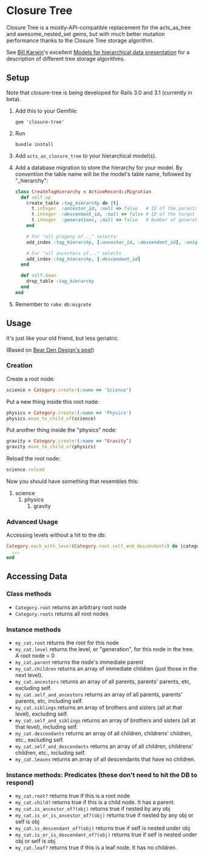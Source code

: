 Closure Tree
============

Closure Tree is a mostly-API-compatible replacement for the
acts_as_tree and awesome_nested_set gems, but with much better
mutation performance thanks to the Closure Tree storage algorithm.

See [Bill Karwin](http://karwin.blogspot.com/)'s excellent 
[Models for hierarchical data presentation](http://www.slideshare.net/billkarwin/models-for-hierarchical-data)
for a description of different tree storage algorithms.

## Setup

Note that closure-tree is being developed for Rails 3.0 and 3.1 (currently in beta).

1.  Add this to your Gemfile:

        gem 'closure-tree'

2.  Run

        bundle install

3.  Add ```acts_as_closure_tree``` to your hierarchical model(s).

4.  Add a database migration to store the hierarchy for your model. By
    convention the table name will be the model's table name, followed by
    "_hierarchy":

    ```ruby
    class CreateTagHierarchy < ActiveRecord::Migration
      def self.up
        create_table :tag_hierarchy do |t|
          t.integer  :ancestor_id, :null => false   # ID of the parent/grandparent/great-grandparent/... tag
          t.integer  :descendant_id, :null => false # ID of the target tag
          t.integer  :generations, :null => false   # Number of generations between the ancestor and the descendant. Parent/child = 1, for example.
        end

        # For "all progeny of..." selects:
        add_index :tag_hierarchy, [:ancestor_id, :descendant_id], :unique => true

        # For "all ancestors of..." selects
        add_index :tag_hierarchy, [:descendant_id]
      end

      def self.down
        drop_table :tag_hierarchy
      end
    end
    ```

5.  Remember to ```rake db:migrate```


## Usage

It's just like your old friend, but less geriatric.

(Based on [Bear Den Design's post](http://beardendesigns.com/blogs/permalink/56))

### Creation

Create a root node:

```ruby
science = Category.create!(:name => 'Science')
```

Put a new thing inside this root node:

```ruby
physics = Category.create!(:name => 'Physics')
physics.move_to_child_of(science)
```

Put another thing inside the "physics" node:

```ruby
gravity = Category.create!(:name => ‘Gravity’)
gravity.move_to_child_of(physics)
```

Reload the root node:

```ruby
science.reload
```

Now you should have something that resembles this:

1.  science
    1.  physics
        1. gravity


### Advanced Usage

Accessing levels without a hit to the db:

```ruby
Category.each_with_level(Category.root.self_and_descendants) do |category, level|
  ...
end
```

## Accessing Data

### Class methods

* ```Category.root``` returns an arbitrary root node
* ```Category.roots``` returns all root nodes

### Instance methods

* ```my_cat.root``` returns the root for this node
* ```my_cat.level``` returns the level, or "generation", for this node in the tree. A root node = 0
* ```my_cat.parent``` returns the node's immediate parent
* ```my_cat.children``` returns an array of immediate children (just those in the next level).
* ```my_cat.ancestors``` returns an array of all parents, parents' parents, etc, excluding self.
* ```my_cat.self_and_ancestors``` returns an array of all parents, parents' parents, etc, including self.
* ```my_cat.siblings``` returns an array of brothers and sisters (all at that level), excluding self.
* ```my_cat.self_and_siblings``` returns an array of brothers and sisters (all at that level), including self.
* ```my_cat.descendants``` returns an array of all children, childrens' children, etc., excluding self.
* ```my_cat.self_and_descendants``` returns an array of all children, childrens' children, etc., including self.
* ```my_cat.leaves``` returns an array of all descendants that have no children.

 ### Instance methods: Predicates (these don't need to hit the DB to respond)

* ```my_cat.root?``` returns  true if this is a root node
* ```my_cat.child?``` returns  true if this is a child node. It has a parent.
* ```my_cat.is_ancestor_of?(obj)``` returns  true if nested by any obj
* ```my_cat.is_or_is_ancestor_of?(obj)``` returns  true if nested by any obj or self is obj
* ```my_cat.is_descendant_of?(obj)``` returns  true if self is nested under obj
* ```my_cat.is_or_is_descendant_of?(obj)``` returns  true if self is nested under obj or self is obj
* ```my_cat.leaf?``` returns  true if this is a leaf node. It has no children.
